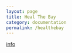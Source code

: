 ```yaml
---
layout: page
title: Heal The Bay
category: documentation
permalink: /healthebay
---
```


[info](https://healthebay.org)
